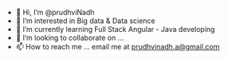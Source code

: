 - 👋 Hi, I’m @prudhviNadh
- 👀 I’m interested in Big data & Data science
- 🌱 I’m currently learning Full Stack Angular - Java developing
- 💞️ I’m looking to collaborate on ...
- 📫 How to reach me ... email me at prudhvinadh.a@gmail.com

<!---
prudhviNadh9897/prudhviNadh9897 is a ✨ special ✨ repository because its `README.md` (this file) appears on your GitHub profile.
You can click the Preview link to take a look at your changes.
--->
